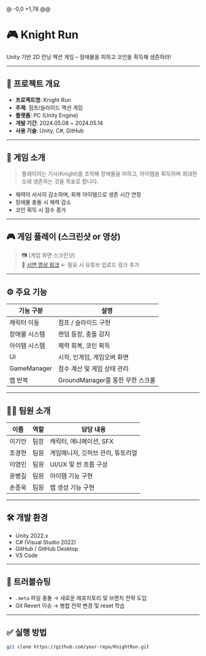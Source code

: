 @ -0,0 +1,78 @@
# 🎮 Knight Run

Unity 기반 2D 런닝 액션 게임 – 장애물을 피하고 코인을 획득해 생존하라!

---

## 📌 프로젝트 개요

- **프로젝트명**: Knight Run
- **주제**: 점프/슬라이드 액션 게임
- **플랫폼**: PC (Unity Engine)
- **개발 기간**: 2024.05.08 ~ 2024.05.14
- **사용 기술**: Unity, C#, GitHub

---

## 🧩 게임 소개

> 플레이어는 기사(Knight)를 조작해 장애물을 피하고, 아이템을 획득하며 최대한 오래 생존하는 것을 목표로 합니다.

- 체력이 서서히 감소하며, 회복 아이템으로 생존 시간 연장
- 장애물 충돌 시 체력 감소
- 코인 획득 시 점수 증가

---

## 🎮 게임 플레이 (스크린샷 or 영상)

> 📷 (게임 화면 스크린샷)  
> 🎥 [시연 영상 링크](#) ← 필요 시 유튜브 업로드 링크 추가

---

## ⚙️ 주요 기능

| 기능 구분 | 설명 |
|-----------|------|
| 캐릭터 이동 | 점프 / 슬라이드 구현 |
| 장애물 시스템 | 랜덤 등장, 충돌 감지 |
| 아이템 시스템 | 체력 회복, 코인 획득 |
| UI | 시작, 인게임, 게임오버 화면 |
| GameManager | 점수 계산 및 게임 상태 관리 |
| 맵 반복 | GroundManager를 통한 무한 스크롤 |

---

## 🧑‍💻 팀원 소개

| 이름 | 역할 | 담당 내용 |
|------|------|-----------|
| 이기안 | 팀장 | 캐릭터, 애니메이션, SFX |
| 조경현 | 팀원 | 게임매니저, 깃허브 관리, 튜토리얼 |
| 이영민 | 팀원 | UI/UX 및 씬 흐름 구성 |
| 윤병길 | 팀원 | 아이템 기능 구현 |
| 손종욱 | 팀원 | 맵 생성 기능 구현 |

---

## 🛠️ 개발 환경

- Unity 2022.x
- C# (Visual Studio 2022)
- GitHub / GitHub Desktop
- VS Code

---

## 🧪 트러블슈팅

- `.meta` 파일 충돌 → 새로운 레포지토리 및 브랜치 전략 도입
- Git Revert 이슈 → 병합 전략 변경 및 reset 학습

---

## ✅ 실행 방법

```bash
git clone https://github.com/your-repo/KnightRun.git
